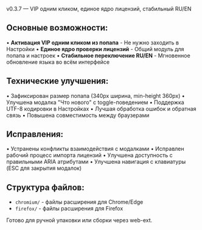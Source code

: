 v0.3.7 — VIP одним кликом, единое ядро лицензий, стабильный RU/EN

## Основные возможности:
• **Активация VIP одним кликом из попапа** - Не нужно заходить в Настройки
• **Единое ядро проверки лицензий** - Общий модуль для попапа и настроек
• **Стабильное переключение RU/EN** - Мгновенное обновление языка во всём интерфейсе

## Технические улучшения:
• Зафиксирован размер попапа (340px ширина, min-height 360px)
• Улучшена модалка "Что нового" с toggle-поведением
• Поддержка UTF-8 кодировки в Настройках
• Лучшая обработка ошибок и обратная связь
• Повышена совместимость между браузерами

## Исправления:
• Устранены конфликты взаимодействия с модалками
• Исправлен рабочий процесс импорта лицензий
• Улучшена доступность с правильными ARIA атрибутами
• Улучшена навигация с клавиатуры (ESC для закрытия модалок)

## Структура файлов:
- `chromium/` - файлы расширения для Chrome/Edge
- `firefox/` - файлы расширения для Firefox

Готово для ручной упаковки или сборки через web-ext.

















